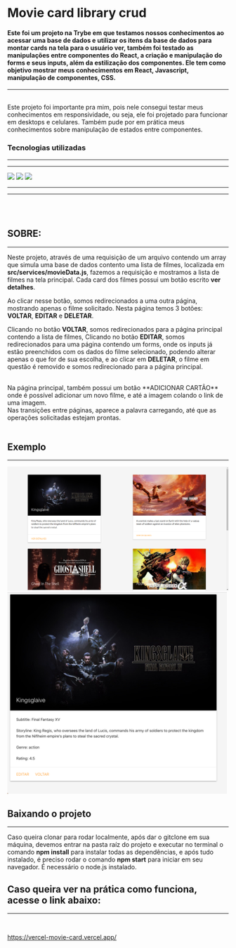 
# Movie card library crud

#### Este foi um projeto na **Trybe** em que testamos nossos conhecimentos ao acessar uma base de dados e utilizar os itens da base de dados para montar cards na tela para o usuário ver, também foi testado as manipulações entre componentes do React, a criação e manipulação do forms e seus inputs, além da estilização dos componentes. Ele tem como objetivo mostrar meus conhecimentos em **React**, **Javascript**, **manipulação de componentes**, **CSS**. 

---
<br>
Este projeto foi importante pra mim, pois nele consegui testar meus conhecimentos em responsividade, ou seja, ele foi projetado para funcionar em desktops e celulares. Também pude por em prática meus conhecimentos sobre manipulação de estados entre componentes.



### **Tecnologias utilizadas**
---
---

<img src="https://img.shields.io/badge/JavaScript-323330?style=for-the-badge&logo=javascript&logoColor=F7DF1E"></img>
<img src="https://img.shields.io/badge/CSS3-1572B6?style=for-the-badge&logo=css3&logoColor=white"></img>
<img src="https://img.shields.io/badge/React-20232A?style=for-the-badge&logo=react&logoColor=61DAFB"></img>



---
---
<br>
<br>

## **SOBRE:**
---
 Neste projeto, através de uma requisição de um arquivo contendo um array que simula uma base de dados contento uma lista de filmes, localizada em  **src/services/movieData.js**, fazemos a requisição e mostramos a lista de filmes na tela principal. Cada card dos filmes possui um botão escrito **ver detalhes**. </br>
 
 Ao clicar nesse botão, somos redirecionados a uma outra página, mostrando apenas o filme solicitado. Nesta página temos 3 botões: **VOLTAR**, **EDITAR** e **DELETAR**.
 
 Clicando no botão **VOLTAR**, somos redirecionados para a página principal contendo a lista de filmes, Clicando no botão **EDITAR**, somos redirecionados para uma página contendo um forms, onde os inputs já estão preenchidos com os dados do filme selecionado, podendo alterar apenas o que for de sua escolha, e ao clicar em **DELETAR**, o filme em questão é removido e somos redirecionado para a página principal.
 
  </br>
  Na página principal, também possui um botão **ADICIONAR CARTÃO** onde é possível adicionar um novo filme, e até a imagem colando o link de uma imagem.
  
  </br>
  Nas transições entre páginas, aparece a palavra carregando, até que as operações solicitadas estejam prontas.

<br>
<br>

## Exemplo
---

<img src="./index.png" width="800"></img>
<img src="./card-details.png" width="500"></img>


## Baixando o projeto
---
Caso queira clonar para rodar localmente, após dar o gitclone em sua máquina, devemos entrar na pasta raíz do projeto e executar no terminal o comando **npm install** para instalar todas as dependências, e após tudo instalado, é preciso rodar o comando **npm start** para iniciar em seu navegador. É necessário o node.js instalado.



## Caso queira ver na prática como funciona, acesse o link abaixo: 
---
<br>

https://vercel-movie-card.vercel.app/

